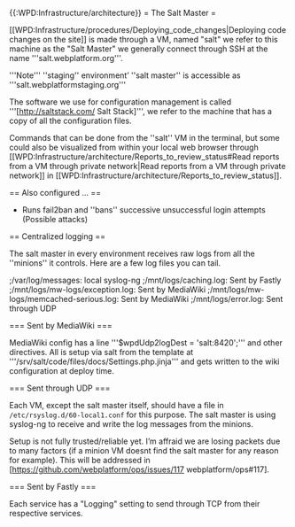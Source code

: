 {{:WPD:Infrastructure/architecture}}
= The Salt Master =

[[WPD:Infrastructure/procedures/Deploying_code_changes|Deploying code changes on the site]] is made through a VM, named "salt" we refer to this machine as the "Salt Master" we generally connect through SSH at the name '''salt.webplatform.org'''.

'''Note''' ''staging'' environment’ ''salt master'' is accessible as '''salt.webplatformstaging.org'''

The software we use for configuration management is called '''[http://saltstack.com/ Salt Stack]''', we refer to the machine that has a copy of all the configuration files.

Commands that can be done from the ''salt'' VM in the terminal, but some could also be visualized from within your local web browser through [[WPD:Infrastructure/architecture/Reports_to_review_status#Read reports from a VM through private network|Read reports from a VM through private network]] in [[WPD:Infrastructure/architecture/Reports_to_review_status]].

== Also configured ... ==

* Runs fail2ban and ''bans'' successive unsuccessful login attempts (Possible attacks)


== Centralized logging ==

The salt master in every environment receives raw logs from all the ''minions'' it controls. Here are a few log files you can tail.

;/var/log/messages: local syslog-ng
;/mnt/logs/caching.log: Sent by Fastly
;/mnt/logs/mw-logs/exception.log: Sent by MediaWiki
;/mnt/logs/mw-logs/memcached-serious.log: Sent by MediaWiki
;/mnt/logs/error.log: Sent through UDP

=== Sent by MediaWiki ===

MediaWiki config has a line '''$wpdUdp2logDest = 'salt:8420';''' and other directives. All is setup via salt from the template at '''/srv/salt/code/files/docs/Settings.php.jinja''' and gets written to the wiki configuration at deploy time.


=== Sent through UDP ===

Each VM, except the salt master itself, should have a file in `/etc/rsyslog.d/60-local1.conf` for this purpose.
The salt master is using syslog-ng to receive and write the log messages from the minions.

Setup is not fully trusted/reliable yet. I’m affraid we are losing packets due to many factors (if a minion VM doesnt find the salt master for any reason for example). This will be addressed in [https://github.com/webplatform/ops/issues/117 webplatform/ops#117].


=== Sent by Fastly ===

Each service has a "Logging" setting to send through TCP from their respective services.
